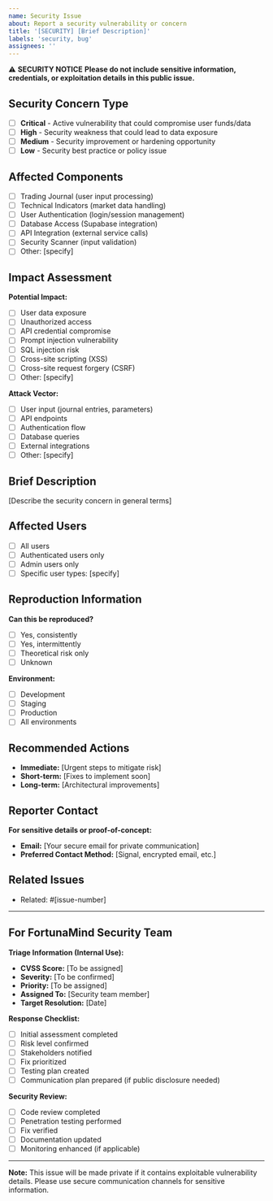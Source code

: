 ```yaml
---
name: Security Issue
about: Report a security vulnerability or concern
title: '[SECURITY] [Brief Description]'
labels: 'security, bug'
assignees: ''
---
```


⚠️ **SECURITY NOTICE**
**Please do not include sensitive information, credentials, or exploitation details in this public issue.**

## Security Concern Type
- [ ] **Critical** - Active vulnerability that could compromise user funds/data
- [ ] **High** - Security weakness that could lead to data exposure
- [ ] **Medium** - Security improvement or hardening opportunity  
- [ ] **Low** - Security best practice or policy issue

## Affected Components
<!-- Which parts of the system are affected? -->
- [ ] Trading Journal (user input processing)
- [ ] Technical Indicators (market data handling)
- [ ] User Authentication (login/session management)
- [ ] Database Access (Supabase integration)
- [ ] API Integration (external service calls)
- [ ] Security Scanner (input validation)
- [ ] Other: [specify]

## Impact Assessment
**Potential Impact:**
- [ ] User data exposure
- [ ] Unauthorized access
- [ ] API credential compromise
- [ ] Prompt injection vulnerability
- [ ] SQL injection risk
- [ ] Cross-site scripting (XSS)
- [ ] Cross-site request forgery (CSRF)
- [ ] Other: [specify]

**Attack Vector:**
- [ ] User input (journal entries, parameters)
- [ ] API endpoints
- [ ] Authentication flow
- [ ] Database queries
- [ ] External integrations
- [ ] Other: [specify]

## Brief Description
<!-- High-level description without sensitive details -->
[Describe the security concern in general terms]

## Affected Users
- [ ] All users
- [ ] Authenticated users only
- [ ] Admin users only
- [ ] Specific user types: [specify]

## Reproduction Information
**Can this be reproduced?**
- [ ] Yes, consistently
- [ ] Yes, intermittently  
- [ ] Theoretical risk only
- [ ] Unknown

**Environment:**
- [ ] Development
- [ ] Staging
- [ ] Production
- [ ] All environments

## Recommended Actions
<!-- What should be done to address this? -->
- **Immediate:** [Urgent steps to mitigate risk]
- **Short-term:** [Fixes to implement soon]
- **Long-term:** [Architectural improvements]

## Reporter Contact
**For sensitive details or proof-of-concept:**
- **Email:** [Your secure email for private communication]
- **Preferred Contact Method:** [Signal, encrypted email, etc.]

## Related Issues
<!-- Link to related security issues or improvements -->
- Related: #[issue-number]

---

## For FortunaMind Security Team

**Triage Information (Internal Use):**
- **CVSS Score:** [To be assigned]
- **Severity:** [To be confirmed]
- **Priority:** [To be assigned]
- **Assigned To:** [Security team member]
- **Target Resolution:** [Date]

**Response Checklist:**
- [ ] Initial assessment completed
- [ ] Risk level confirmed
- [ ] Stakeholders notified
- [ ] Fix prioritized
- [ ] Testing plan created
- [ ] Communication plan prepared (if public disclosure needed)

**Security Review:**
- [ ] Code review completed
- [ ] Penetration testing performed
- [ ] Fix verified
- [ ] Documentation updated
- [ ] Monitoring enhanced (if applicable)

---

**Note:** This issue will be made private if it contains exploitable vulnerability details. Please use secure communication channels for sensitive information.